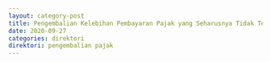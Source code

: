 ```yaml
---
layout: category-post
title: Pengembalian Kelebihan Pembayaran Pajak yang Seharusnya Tidak Terutang atas Kelebihan Pajak Dalam Rangka Impor
date: 2020-09-27
categories: direktori
direktori: pengembalian pajak
---
```

